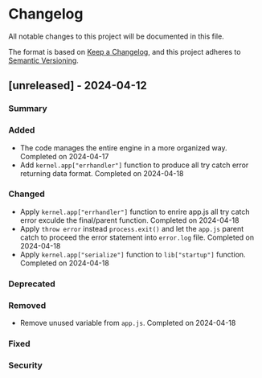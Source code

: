 # Changelog

All notable changes to this project will be documented in this file.

The format is based on [Keep a Changelog](https://keepachangelog.com/en/1.0.0/),
and this project adheres to [Semantic Versioning](https://semver.org/spec/v2.0.0.html).

## [unreleased] - 2024-04-12

### Summary

### Added

- The code manages the entire engine in a more organized way. Completed on 2024-04-17
- Add `kernel.app["errhandler"]` function to produce all try catch error returning data format. Completed on 2024-04-18

### Changed

- Apply `kernel.app["errhandler"]` function to enrire app.js all try catch error exculde the final/parent function. Completed on 2024-04-18
- Apply `throw error` instead `process.exit()` and let the `app.js` parent catch to proceed the error statement into `error.log` file. Completed on 2024-04-18
- Apply `kernel.app["serialize"]` function to `lib["startup"]` function. Completed on 2024-04-18

### Deprecated

### Removed

- Remove unused variable from `app.js`. Completed on 2024-04-18

### Fixed

### Security

<!-- [1.0.0]:  -->
